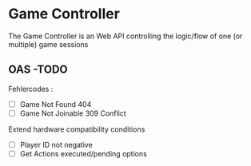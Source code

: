 # Game Controller
The Game Controller is an Web API controlling the logic/flow of one (or multiple) game sessions

## OAS -TODO

Fehlercodes :

- [ ] Game Not Found 404
- [ ] Game Not Joinable 309 Conflict

Extend hardware compatibility conditions 

- [ ] Player ID not negative
- [ ] Get Actions executed/pending options